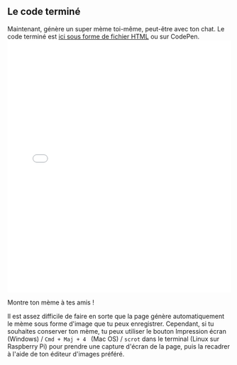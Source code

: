 ## Le code terminé

Maintenant, génère un super mème toi-même, peut-être avec ton chat. Le code terminé est [ici sous forme de fichier HTML](resources/index.html) ou sur CodePen. <iframe height='567' scrolling='no' title='Générateur de mèmes de chat' src='//codepen.io/rpflaura/embed/NbbveK/?height=567&theme-id=0&default-tab=js,result&embed-version=2' frameborder='no' allowtransparency='true' allowfullscreen='true' style='width: 100%;'>Voir le Pen <a href='https://codepen.io/rpflaura/pen/NbbveK/'>Cat Meme Generator</a> par Laura Sach (<a href='https://codepen.io/rpflaura'>@rpflaura</a>) sur <a href='https://codepen.io'>CodePen</a>.
</iframe>

Montre ton mème à tes amis !

Il est assez difficile de faire en sorte que la page génère automatiquement le mème sous forme d'image que tu peux enregistrer. Cependant, si tu souhaites conserver ton mème, tu peux utiliser le bouton Impression écran (Windows) / `Cmd + Maj + 4 ` (Mac OS) / `scrot` dans le terminal (Linux sur Raspberry Pi) pour prendre une capture d'écran de la page, puis la recadrer à l'aide de ton éditeur d'images préféré.
